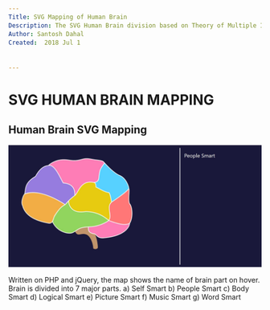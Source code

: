 ```yaml
---
Title: SVG Mapping of Human Brain
Description: The SVG Human Brain division based on Theory of Multiple Intelligence by Howard Gardner. 
Author: Santosh Dahal
Created:  2018 Jul 1


---
```


SVG HUMAN BRAIN MAPPING
=========
## Human Brain SVG Mapping

[![Human Brain](https://github.com/exendahal/HumanBrain/blob/master/screenshots/screenshot.JPG)](#features)

Written on PHP and jQuery, the map shows the name of brain part on hover. 
Brain is divided into 7 major parts.
a) Self Smart 
b) People Smart 
c) Body Smart 
d) Logical Smart 
e) Picture Smart 
f) Music Smart 
g) Word Smart

